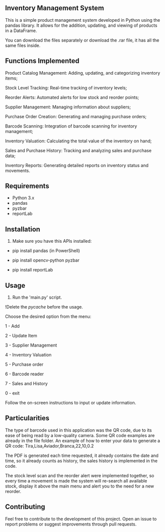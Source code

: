 ## Inventory Management System

This is a simple product management system developed in Python using the pandas library. It allows for the addition, updating, and viewing of products in a DataFrame.

You can download the files separately or download the .rar file, it has all the same files inside.

## Functions Implemented
Product Catalog Management: Adding, updating, and categorizing inventory items;

Stock Level Tracking: Real-time tracking of inventory levels;

Reorder Alerts: Automated alerts for low stock and reorder points;

Supplier Management: Managing information about suppliers;

Purchase Order Creation: Generating and managing purchase orders;

Barcode Scanning: Integration of barcode scanning for inventory management;

Inventory Valuation: Calculating the total value of the inventory on hand;

Sales and Purchase History: Tracking and analyzing sales and purchase data;

Inventory Reports: Generating detailed reports on inventory status and movements.

## Requirements

- Python 3.x
- pandas
- pyzbar
- reportLab

## Installation

1. Make sure you have this APIs installed:

- pip install pandas (in PowerShell)

 - pip install opencv-python pyzbar

- pip install reportLab

## Usage

1. Run the 'main.py' script.

!Delete the _pycache_ before the usage.

Choose the desired option from the menu:

1 - Add

2 - Update Item

3 - Supplier Management

4 - Inventory Valuation

5 - Purchase order

6 - Barcode reader

7 - Sales and History

0 - exit

Follow the on-screen instructions to input or update information.

## Particularities

The type of barcode used in this application was the QR code, due to its ease of being read by a low-quality camera. Some QR code examples are already in the file folder. An example of how to enter your data to generate a QR code: Tira,Lisa,Aviador,Branca,22,10,0.2

The PDF is generated each time requested, it already contains the date and time, so it already counts as history, the sales history is implemented in the code.

The stock level scan and the reorder alert were implemented together, so every time a movement is made the system will re-search all available stock, display it above the main menu and alert you to the need for a new reorder.




## Contributing
Feel free to contribute to the development of this project. Open an issue to report problems or suggest improvements through pull requests.
